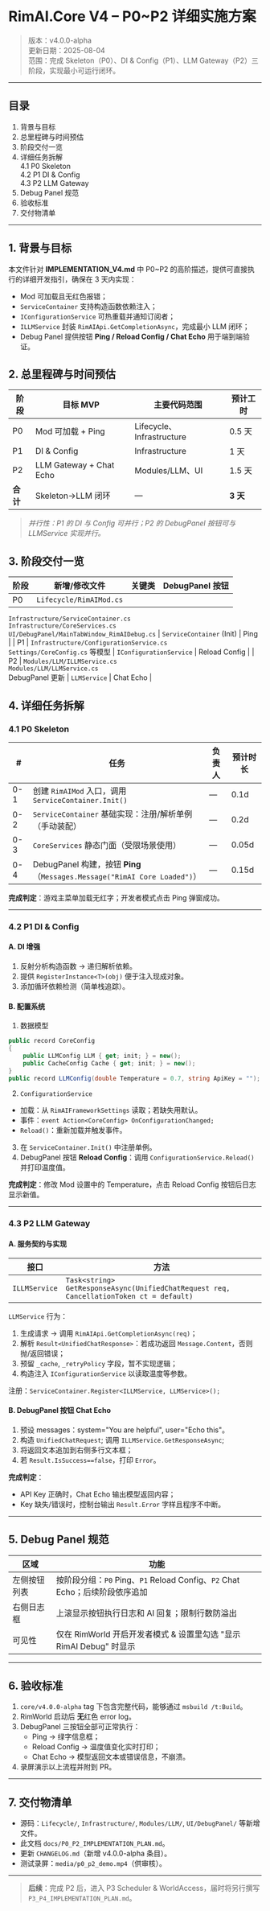 # RimAI.Core V4 – P0~P2 详细实施方案

> 版本：v4.0.0-alpha  
> 更新日期：2025-08-04  
> 范围：完成 Skeleton（P0）、DI & Config（P1）、LLM Gateway（P2）三阶段，实现最小可运行闭环。

---

## 目录
1. 背景与目标  
2. 总里程碑与时间预估  
3. 阶段交付一览  
4. 详细任务拆解  
   4.1 P0 Skeleton  
   4.2 P1 DI & Config  
   4.3 P2 LLM Gateway  
5. Debug Panel 规范  
6. 验收标准  
7. 交付物清单

---

## 1. 背景与目标
本文件针对 **IMPLEMENTATION_V4.md** 中 P0~P2 的高阶描述，提供可直接执行的详细开发指引，确保在 3 天内实现：
* Mod 可加载且无红色报错；
* `ServiceContainer` 支持构造函数依赖注入；
* `IConfigurationService` 可热重载并通知订阅者；
* `ILLMService` 封装 `RimAIApi.GetCompletionAsync`，完成最小 LLM 闭环；
* Debug Panel 提供按钮 **Ping / Reload Config / Chat Echo** 用于端到端验证。

## 2. 总里程碑与时间预估
| 阶段 | 目标 MVP | 主要代码范围 | 预计工时 |
|------|----------|-------------|----------|
| P0 | Mod 可加载 + Ping | Lifecycle、Infrastructure | 0.5 天 |
| P1 | DI & Config | Infrastructure | 1 天 |
| P2 | LLM Gateway + Chat Echo | Modules/LLM、UI | 1.5 天 |
| **合计** | Skeleton→LLM 闭环 | — | **3 天** |

> *并行性：P1 的 DI 与 Config 可并行；P2 的 DebugPanel 按钮可与 LLMService 实现并行。*

## 3. 阶段交付一览
| 阶段 | 新增/修改文件 | 关键类 | DebugPanel 按钮 |
|------|---------------|--------|-----------------|
| P0 | `Lifecycle/RimAIMod.cs`  
`Infrastructure/ServiceContainer.cs`  
`Infrastructure/CoreServices.cs`  
`UI/DebugPanel/MainTabWindow_RimAIDebug.cs` | `ServiceContainer` (Init) | Ping |
| P1 | `Infrastructure/ConfigurationService.cs`  
`Settings/CoreConfig.cs` 等模型 | `IConfigurationService` | Reload Config |
| P2 | `Modules/LLM/ILLMService.cs`  
`Modules/LLM/LLMService.cs`  
DebugPanel 更新 | `LLMService` | Chat Echo |

## 4. 详细任务拆解

### 4.1 P0 Skeleton
| # | 任务 | 负责人 | 预计时长 |
|---|------|--------|----------|
| 0-1 | 创建 `RimAIMod` 入口，调用 `ServiceContainer.Init()` | — | 0.1d |
| 0-2 | `ServiceContainer` 基础实现：注册/解析单例（手动装配） | — | 0.2d |
| 0-3 | `CoreServices` 静态门面（受限场景使用） | — | 0.05d |
| 0-4 | DebugPanel 构建，按钮 **Ping**（`Messages.Message("RimAI Core Loaded")`） | — | 0.15d |

**完成判定**：游戏主菜单加载无红字；开发者模式点击 Ping 弹窗成功。

---

### 4.2 P1 DI & Config
#### A. DI 增强
1. 反射分析构造函数 → 递归解析依赖。  
2. 提供 `RegisterInstance<T>(obj)` 便于注入现成对象。  
3. 添加循环依赖检测（简单栈追踪）。

#### B. 配置系统
1. 数据模型
```csharp
public record CoreConfig
{
    public LLMConfig LLM { get; init; } = new();
    public CacheConfig Cache { get; init; } = new();
}
public record LLMConfig(double Temperature = 0.7, string ApiKey = "");
```
2. `ConfigurationService`
* 加载：从 `RimAIFrameworkSettings` 读取；若缺失用默认。  
* 事件：`event Action<CoreConfig> OnConfigurationChanged;`  
* `Reload()`：重新加载并触发事件。
3. 在 `ServiceContainer.Init()` 中注册单例。
4. DebugPanel 按钮 **Reload Config**：调用 `ConfigurationService.Reload()` 并打印温度值。

**完成判定**：修改 Mod 设置中的 Temperature，点击 Reload Config 按钮后日志显示新值。

---

### 4.3 P2 LLM Gateway
#### A. 服务契约与实现
| 接口 | 方法 |
|-------|------|
| `ILLMService` | `Task<string> GetResponseAsync(UnifiedChatRequest req, CancellationToken ct = default)` |

`LLMService` 行为：
1. 生成请求 → 调用 `RimAIApi.GetCompletionAsync(req)`；
2. 解析 `Result<UnifiedChatResponse>`：若成功返回 `Message.Content`，否则抛/返回错误；
3. 预留 `_cache`, `_retryPolicy` 字段，暂不实现逻辑；
4. 构造注入 `IConfigurationService` 以读取温度等参数。

注册：`ServiceContainer.Register<ILLMService, LLMService>();`

#### B. DebugPanel 按钮 **Chat Echo**
1. 预设 messages：system="You are helpful", user="Echo this"。  
2. 构造 `UnifiedChatRequest`; 调用 `ILLMService.GetResponseAsync`;  
3. 将返回文本追加到右侧多行文本框；  
4. 若 `Result.IsSuccess==false`，打印 `Error`。

**完成判定**：
* API Key 正确时，Chat Echo 输出模型返回内容；
* Key 缺失/错误时，控制台输出 `Result.Error` 字样且程序不中断。

---

## 5. Debug Panel 规范
| 区域 | 功能 |
|------|------|
| 左侧按钮列表 | 按阶段分组：`P0` Ping、`P1` Reload Config、`P2` Chat Echo；后续阶段依序追加 |
| 右侧日志框 | 上滚显示按钮执行日志和 AI 回复；限制行数防溢出 |
| 可见性 | 仅在 RimWorld 开启开发者模式 & 设置里勾选 "显示 RimAI Debug" 时显示 |

---

## 6. 验收标准
1. `core/v4.0.0-alpha` tag 下包含完整代码，能够通过 `msbuild /t:Build`。  
2. RimWorld 启动后 **无**红色 error log。  
3. DebugPanel 三按钮全部可正常执行：
   * Ping → 绿字信息框；
   * Reload Config → 温度值变化实时打印；
   * Chat Echo → 模型返回文本或错误信息，不崩溃。
4. 录屏演示以上流程并附到 PR。

---

## 7. 交付物清单
* 源码：`Lifecycle/`, `Infrastructure/`, `Modules/LLM/`, `UI/DebugPanel/` 等新增文件。  
* 此文档 `docs/P0_P2_IMPLEMENTATION_PLAN.md`。  
* 更新 `CHANGELOG.md`（新增 v4.0.0-alpha 条目）。  
* 测试录屏：`media/p0_p2_demo.mp4`（供审核）。

---

> **后续**：完成 P2 后，进入 P3 Scheduler & WorldAccess，届时将另行撰写 `P3_P4_IMPLEMENTATION_PLAN.md`。